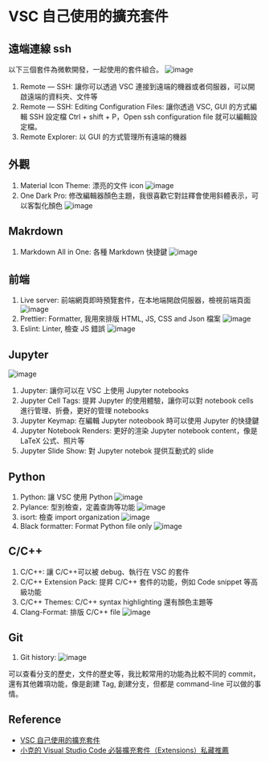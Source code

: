 # VSC 自己使用的擴充套件

## 遠端連線 ssh

以下三個套件為微軟開發，一起使用的套件組合。
![image](https://hackmd.io/_uploads/BydqiHr_6.png)

1. Remote — SSH: 讓你可以透過 VSC 連接到遠端的機器或者伺服器，可以開啟遠端的資料夾、文件等
2. Remote — SSH: Editing Configuration Files: 讓你透過 VSC, GUI 的方式編輯 SSH 設定檔
Ctrl + shift + P，Open ssh configuration file 就可以編輯設定檔。
3. Remote Explorer: 以 GUI 的方式管理所有遠端的機器

## 外觀

1. Material Icon Theme: 漂亮的文件 icon
![image](https://hackmd.io/_uploads/BkbUiSHda.png)
2. One Dark Pro: 修改編輯器顏色主題，我很喜歡它對註釋會使用斜體表示，可以客製化顏色
![image](https://hackmd.io/_uploads/B1hujBr_a.png)

## Makrdown

1. Markdown All in One: 各種 Markdown 快捷鍵
![image](https://hackmd.io/_uploads/BkKbhBBuT.png)

## 前端

1. Live server: 前端網頁即時預覽套件，在本地端開啟伺服器，檢視前端頁面
![image](https://hackmd.io/_uploads/BkLLhrHOa.png)
2. Prettier: Formatter, 我用來排版 HTML, JS, CSS and Json 檔案
![image](https://hackmd.io/_uploads/rydg6rrdp.png)
3. Eslint: Linter, 檢查 JS 錯誤
![image](https://hackmd.io/_uploads/r1P-aBrO6.png)

## Jupyter

![image](https://hackmd.io/_uploads/H1O4aSrOp.png)
1. Jupyter: 讓你可以在 VSC 上使用 Jupyter notebooks
2. Jupyter Cell Tags: 提昇 Jupyter 的使用體驗，讓你可以對 notebook cells 進行管理、折疊，更好的管理 notebooks
3. Jupyter Keymap: 在編輯 Jupyter noteobook 時可以使用 Jupyter 的快捷鍵
4. Jupyter Notebook Renders: 更好的渲染 Jupyter notebook content，像是 LaTeX 公式、照片等
5. Jupyter Slide Show: 對 Jupyter notebok 提供互動式的 slide

## Python

1. Python: 讓 VSC 使用 Python
![image](https://hackmd.io/_uploads/SJRHASBOT.png)
3. Pylance: 型別檢查，定義查詢等功能
![image](https://hackmd.io/_uploads/Bk_r0Bru6.png)
4. isort: 檢查 import organization
![image](https://hackmd.io/_uploads/rJ3V0HS_6.png)
5. Black formatter: Format Python file only
![image](https://hackmd.io/_uploads/BkezNCrrup.png)

## C/C++
1. C/C++: 讓 C/C++可以被 debug、執行在 VSC 的套件
2. C/C++ Extension Pack: 提昇 C/C++ 套件的功能，例如 Code snippet 等高級功能
3. C/C++ Themes: C/C++ syntax highlighting 還有顏色主題等
4. Clang-Format: 排版 C/C++ file
![image](https://hackmd.io/_uploads/B1qZlISdp.png)

## Git
1. Git history:
![image](https://hackmd.io/_uploads/SJQfFYGF6.png)

可以查看分支的歷史，文件的歷史等，我比較常用的功能為比較不同的 commit，還有其他雜項功能，像是創建 Tag, 創建分支，但都是 command-line 可以做的事情。

## Reference
* [VSC 自己使用的擴充套件](https://cozy-kola.medium.com/vsc-%E6%88%91%E7%94%A8%E7%9A%84%E6%93%B4%E5%85%85%E5%A5%97%E4%BB%B6-514a562b564)
* [小克的 Visual Studio Code 必裝擴充套件（Extensions）私藏推薦](https://blog.goodjack.tw/2018/03/visual-studio-code-extensions.html)